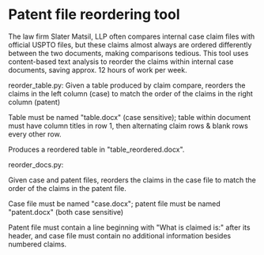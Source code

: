 # Patent file reordering tool
The law firm Slater Matsil, LLP often compares internal case claim files with official USPTO files, but these claims almost always are ordered differently between the two documents, making comparisons tedious. This tool uses content-based text analysis to reorder the claims within internal case documents, saving approx. 12 hours of work per week.

reorder_table.py:
Given a table produced by claim compare, reorders the claims in the left column (case) to match the order of the claims in the right column (patent)

Table must be named "table.docx" (case sensitive); table within document must have column titles in row 1, then alternating claim rows & blank rows every other row.

Produces a reordered table in "table_reordered.docx".

reorder_docs.py:

Given case and patent files, reorders the claims in the case file to match the order of the claims in the patent file.

Case file must be named "case.docx"; patent file must be named "patent.docx" (both case sensitive)

Patent file must contain a line beginning with "What is claimed is:" after its header, and case file must contain no additional information besides numbered claims.


